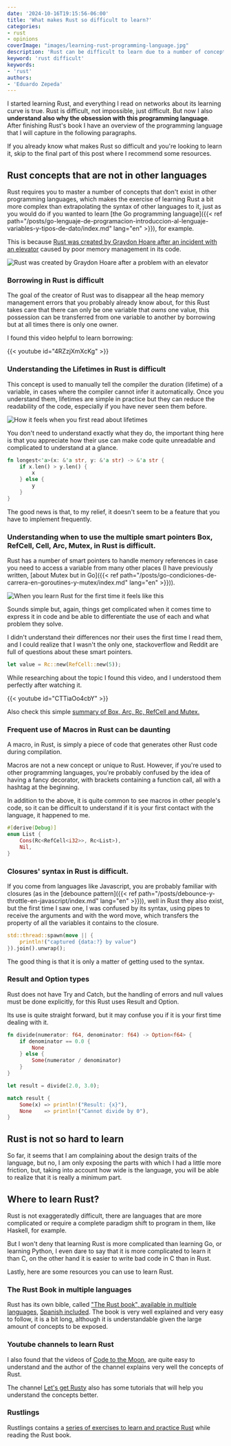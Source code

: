 ```yaml
---
date: '2024-10-16T19:15:56-06:00'
title: 'What makes Rust so difficult to learn?'
categories:
- rust
- opinions
coverImage: "images/learning-rust-programming-language.jpg"
description: 'Rust can be difficult to learn due to a number of concepts that are not present in other programming languages, let me talk to you about some of them'
keyword: 'rust difficult'
keywords:
- 'rust'
authors:
- 'Eduardo Zepeda'
---
```


I started learning Rust, and everything I read on networks about its learning curve is true. Rust is difficult, not impossible, just difficult. But now I also **understand also why the obsession with this programming language**. After finishing Rust's book I have an overview of the programming language that I will capture in the following paragraphs. 

If you already know what makes Rust so difficult and you're looking to learn it, skip to the final part of this post where I recommend some resources.

## Rust concepts that are not in other languages

Rust requires you to master a number of concepts that don't exist in other programming languages, which makes the exercise of learning Rust a bit more complex than extrapolating the syntax of other languages to it, just as you would do if you wanted to learn [the Go programming language]({{< ref path="/posts/go-lenguaje-de-programacion-introduccion-al-lenguaje-variables-y-tipos-de-dato/index.md" lang="en" >}}), for example.

This is because [Rust was created by Graydon Hoare after an incident with an elevator](https://www.technologyreview.com/2023/02/14/1067869/rust-worlds-fastest-growing-programming-language/) caused by poor memory management in its code.

![Rust was created by Graydon Hoare after a problem with an elevator](https://i.imgflip.com/972mo7.jpg "Rust was created by Royden Lepp after a problem with an elevator")

### Borrowing in Rust is difficult

The goal of the creator of Rust was to disappear all the heap memory management errors that you probably already know about, for this Rust takes care that there can only be one variable that *owns* one value, this possession can be transferred from one variable to another by borrowing but at all times there is only one owner.

I found this video helpful to learn borrowing:

{{< youtube id="4RZzjXmXcKg" >}}

### Understanding the Lifetimes in Rust is difficult

This concept is used to manually tell the compiler the duration (lifetime) of a variable, in cases where the compiler cannot infer it automatically. Once you understand them, lifetimes are simple in practice but they can reduce the readability of the code, especially if you have never seen them before. 
 
![How it feels when you first read about lifetimes](https://i.imgflip.com/972opz.jpg "How it feels when you first read about lifetimes")

You don't need to understand exactly what they do, the important thing here is that you appreciate how their use can make code quite unreadable and complicated to understand at a glance.

``` rust
fn longest<'a>(x: &'a str, y: &'a str) -> &'a str { 
    if x.len() > y.len() {
        x 
    } else {
        y 
    }
}
```

The good news is that, to my relief, it doesn't seem to be a feature that you have to implement frequently.

### Understanding when to use the multiple smart pointers Box, RefCell, Cell, Arc, Mutex, in Rust is difficult.
Rust has a number of smart pointers to handle memory references in case you need to access a variable from many other places (I have previously written, [about Mutex but in Go]({{< ref path="/posts/go-condiciones-de-carrera-en-goroutines-y-mutex/index.md" lang="en" >}})). 


![When you learn Rust for the first time it feels like this](https://i.imgflip.com/972oco.jpg)

Sounds simple but, again, things get complicated when it comes time to express it in code and be able to differentiate the use of each and what problem they solve. 

I didn't understand their differences nor their uses the first time I read them, and I could realize that I wasn't the only one, stackoverflow and Reddit are full of questions about these smart pointers.

``` rust
let value = Rc::new(RefCell::new(5));
```

While researching about the topic I found this video, and I understood them perfectly after watching it.

{{< youtube id="CTTiaOo4cbY" >}}

Also check this simple [summary of Box, Arc, Rc, RefCell and Mutex.](https://whiztal.io/rust-tips-rc-box-arc-cell-refcell-mutex/)

### Frequent use of Macros in Rust can be daunting

A macro, in Rust, is simply a piece of code that generates other Rust code during compilation.

Macros are not a new concept or unique to Rust. However, if you're used to other programming languages, you're probably confused by the idea of having a fancy decorator, with brackets containing a function call, all with a hashtag at the beginning. 

In addition to the above, it is quite common to see macros in other people's code, so it can be difficult to understand if it is your first contact with the language, it happened to me.


``` rust
#[derive(Debug)]
enum List {
    Cons(Rc<RefCell<i32>>, Rc<List>),
    Nil,
}
```

### Closures' syntax in Rust is difficult.

If you come from languages like Javascript, you are probably familiar with closures (as in the [debounce pattern]({{< ref path="/posts/debounce-y-throttle-en-javascript/index.md" lang="en" >}})), well in Rust they also exist, but the first time I saw one, I was confused by its syntax, using pipes to receive the arguments and with the word move, which transfers the property of all the variables it contains to the closure.

``` rust
std::thread::spawn(move || {
    println!("captured {data:?} by value")
}).join().unwrap();
```

The good thing is that it is only a matter of getting used to the syntax.

### Result and Option types

Rust does not have Try and Catch, but the handling of errors and null values must be done explicitly, for this Rust uses Result and Option.

Its use is quite straight forward, but it may confuse you if it is your first time dealing with it.

``` rust
fn divide(numerator: f64, denominator: f64) -> Option<f64> {
    if denominator == 0.0 {
        None
    } else {
        Some(numerator / denominator)
    }
}

let result = divide(2.0, 3.0);

match result {
    Some(x) => println!("Result: {x}"),
    None    => println!("Cannot divide by 0"),
}
```

## Rust is not so hard to learn

So far, it seems that I am complaining about the design traits of the language, but no, I am only exposing the parts with which I had a little more friction, but, taking into account how wide is the language, you will be able to realize that it is really a minimum part.

## Where to learn Rust?

Rust is not exaggeratedly difficult, there are languages that are more complicated or require a complete paradigm shift to program in them, like Haskell, for example. 

But I won't deny that learning Rust is more complicated than learning Go, or learning Python, I even dare to say that it is more complicated to learn it than C, on the other hand it is easier to write bad code in C than in Rust.

Lastly, here are some resources you can use to learn Rust.

### The Rust Book in multiple languages

Rust has its own bible, called ["The Rust book", available in multiple languages](https://doc.rust-lang.org/book/appendix-06-translation.html), [Spanish included](https://github.com/RustLangES/rust-book-es). The book is very well explained and very easy to follow, it is a bit long, although it is understandable given the large amount of concepts to be exposed.

### Youtube channels to learn Rust

I also found that the videos of [Code to the Moon](https://www.youtube.com/@codetothemoon), are quite easy to understand and the author of the channel explains very well the concepts of Rust.

The channel [Let's get Rusty](https://www.youtube.com/@letsgetrusty) also has some tutorials that will help you understand the concepts better.

### Rustlings
Rustlings contains a [series of exercises to learn and practice Rust](https://github.com/rust-lang/rustlings) while reading the Rust book.


